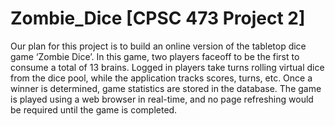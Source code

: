 # Zombie_Dice [CPSC 473 Project 2]

  Our plan for this project is to build an online version of the tabletop dice game ‘Zombie Dice’. In this game, 
two players faceoff to be the first to consume a total of 13 brains. Logged in players take turns rolling virtual 
dice from the dice pool, while the application tracks scores, turns, etc. Once a winner is determined, game statistics 
are stored in the database. The game is played using a web browser in real-time, and no page refreshing would be required 
until the game is completed.
